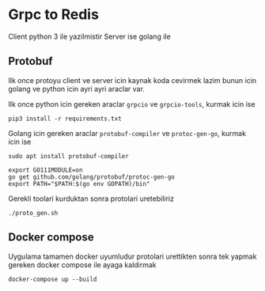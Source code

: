 # Grpc to Redis
Client python 3 ile yazilmistir
Server ise golang ile
## Protobuf
Ilk once protoyu client ve server icin kaynak koda cevirmek lazim bunun icin golang ve python icin  ayri ayri araclar var.

Ilk once python icin gereken araclar `grpcio` ve `grpcio-tools`, kurmak icin ise 
```
pip3 install -r requirements.txt
```

Golang icin gereken araclar `protobuf-compiler` ve `protoc-gen-go`, kurmak icin ise
```
sudo apt install protobuf-compiler
```

```
export GO111MODULE=on
go get github.com/golang/protobuf/protoc-gen-go
export PATH="$PATH:$(go env GOPATH)/bin"
```

Gerekli toolari kurduktan sonra protolari uretebiliriz
```
./proto_gen.sh
```

## Docker compose
Uygulama tamamen docker uyumludur protolari urettikten sonra tek yapmak gereken docker compose ile ayaga kaldirmak
```
docker-compose up --build
```